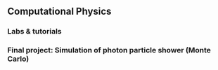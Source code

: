 ## Computational Physics
### Labs & tutorials
### Final project: Simulation of photon particle shower (Monte Carlo)
